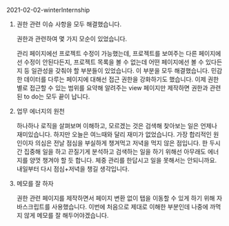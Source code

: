 2021-02-02-winterInternship

1. 권한 관련 이슈 사항을 모두 해결했습니다.

   권한과 관련하여 몇 가지 모순이 있었습니다.  

   관리 페이지에선 프로젝트 수정이 가능했는데, 프로젝트를 보여주는 다른 페이지에선 수정이 안된다든지, 프로젝트 목록을 볼 수 없는데 어떤 페이지에선 볼 수 있다든지 등 일관성을 갖춰야 할 부분들이 있었습니다. 이 부분을 모두 해결했습니다. 민감한 데이터를 다루는 페이지에 대해선 접근 권한을 강화하기도 했습니다. 이제 권한 별로 접근할 수 있는 범위를 요약해 알려주는 view 페이지만 제작하면 권한과 관련된 to do는 모두 끝이 납니다.

2. 업무 에너지의 원천

   하나하나 로직을 살펴보며 이해하고, 모르겠는 것은 검색해 찾아보는 일은 언제나 재미있습니다. 하지만 오늘은 여느때와 달리 재미가 없었습니다. 가장 합리적인 원인이자 의심은 전날 점심을 부실하게 챙겨먹고 저녁을 먹지 않은 점입니다.  한 두시간 집중해 일을 하고 끈질기게 분석하고 검색하는 일을 하기 위해선 아무래도 에너지를 양껏 챙겨야 할 듯 합니다. 체중 관리를 한답시고 일을 못해서는 안되니까요. 내일부터 다시 점심+저녁을 챙길 생각입니다. 

3. 메모를 잘 하자

   권한 관련 페이지를 제작하면서 페이지 변환 없이 탭을 이동할 수 있게 하기 위해 자바스크립트를 사용했습니다. 이번에 처음으로 제대로 이해한 부분인데 나중에 까먹지 않게 메모를 잘 해두어야겠습니다.

